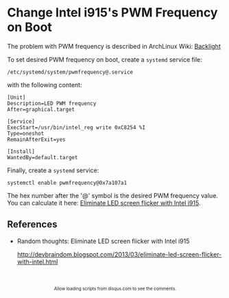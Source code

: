 # Change Intel i915's PWM Frequency on Boot

The problem with PWM frequency is described in ArchLinux Wiki:
[Backlight](https://wiki.archlinux.org/index.php/backlight#Backlight_PWM_modulation_frequency_.28Intel_i915_only.29)

To set desired PWM frequency on boot, create a `systemd` service file:

```
/etc/systemd/system/pwmfrequency@.service
```

with the following content:

```
[Unit]
Description=LED PWM frequency
After=graphical.target

[Service]
ExecStart=/usr/bin/intel_reg write 0xC8254 %I
Type=oneshot
RemainAfterExit=yes

[Install]
WantedBy=default.target
```

Finally, create a `systemd` service:

```
systemctl enable pwmfrequency@0x7a107a1
```

The hex number after the '@' symbol is the desired PWM frequency value. You can
calculate it here: [Eliminate LED screen flicker with Intel
i915](http://devbraindom.blogspot.ru/2013/03/eliminate-led-screen-flicker-with-intel.html).


## References

- Random thoughts: Eliminate LED screen flicker with Intel i915

    <http://devbraindom.blogspot.com/2013/03/eliminate-led-screen-flicker-with-intel.html>

<br/>
<ClientOnly>
<Disqus shortname="notes-maxie-xyz" language="en"/>
</ClientOnly>

<br/>
<div style="text-align: center; font-size: x-small">
    Allow loading scripts from disqus.com to see the comments.
</div>
